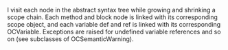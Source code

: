 I visit each node in the abstract syntax tree while growing and shrinking a scope chain. Each method and block node is linked with its corresponding scope object, and each variable def and ref is linked with its corresponding OCVariable. Exceptions are raised for undefined variable references and so on (see subclasses of OCSemanticWarning).